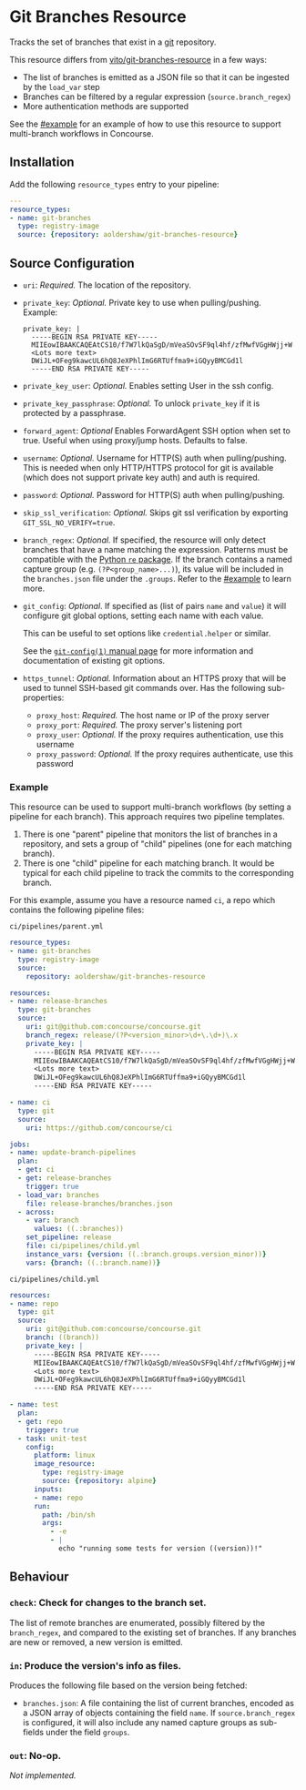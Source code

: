 # Git Branches Resource

Tracks the set of branches that exist in a [git](http://git-scm.com/)
repository.

This resource differs from [vito/git-branches-resource](https://github.com/vito/git-branches-resource) in a few ways:

* The list of branches is emitted as a JSON file so that it can be ingested by
  the `load_var` step
* Branches can be filtered by a regular expression (`source.branch_regex`)
* More authentication methods are supported

See the [#example](#example) for an example of how to use this resource to
support multi-branch workflows in Concourse.

## Installation

Add the following `resource_types` entry to your pipeline:

```yaml
---
resource_types:
- name: git-branches
  type: registry-image
  source: {repository: aoldershaw/git-branches-resource}
```

## Source Configuration

* `uri`: *Required.* The location of the repository.

* `private_key`: *Optional.* Private key to use when pulling/pushing.
    Example:
    ```
    private_key: |
      -----BEGIN RSA PRIVATE KEY-----
      MIIEowIBAAKCAQEAtCS10/f7W7lkQaSgD/mVeaSOvSF9ql4hf/zfMwfVGgHWjj+W
      <Lots more text>
      DWiJL+OFeg9kawcUL6hQ8JeXPhlImG6RTUffma9+iGQyyBMCGd1l
      -----END RSA PRIVATE KEY-----
    ```

* `private_key_user`: *Optional.* Enables setting User in the ssh config.

* `private_key_passphrase`: *Optional.* To unlock `private_key` if it is protected by a passphrase.

* `forward_agent`: *Optional* Enables ForwardAgent SSH option when set to true. Useful when using proxy/jump hosts. Defaults to false.

* `username`: *Optional.* Username for HTTP(S) auth when pulling/pushing.
  This is needed when only HTTP/HTTPS protocol for git is available (which does not support private key auth)
  and auth is required.

* `password`: *Optional.* Password for HTTP(S) auth when pulling/pushing.

* `skip_ssl_verification`: *Optional.* Skips git ssl verification by exporting
  `GIT_SSL_NO_VERIFY=true`.

* `branch_regex`: *Optional.* If specified, the resource will only detect
  branches that have a name matching the expression. Patterns must be
  compatible with the [Python `re` package](https://docs.python.org/3/library/re.html).
  If the branch contains a named capture group (e.g. `(?P<group_name>...)`),
  its value will be included in the `branches.json` file under the `.groups`.
  Refer to the [#example](#example) to learn more.

* `git_config`: *Optional*. If specified as (list of pairs `name` and `value`)
  it will configure git global options, setting each name with each value.

  This can be useful to set options like `credential.helper` or similar.

  See the [`git-config(1)` manual page](https://www.kernel.org/pub/software/scm/git/docs/git-config.html)
  for more information and documentation of existing git options.

* `https_tunnel`: *Optional.* Information about an HTTPS proxy that will be used to tunnel SSH-based git commands over.
  Has the following sub-properties:
  * `proxy_host`: *Required.* The host name or IP of the proxy server
  * `proxy_port`: *Required.* The proxy server's listening port
  * `proxy_user`: *Optional.* If the proxy requires authentication, use this username
  * `proxy_password`: *Optional.* If the proxy requires authenticate,
      use this password

### Example

This resource can be used to support multi-branch workflows (by setting a
pipeline for each branch). This approach requires two pipeline templates.

1. There is one "parent" pipeline that monitors the list of branches in a
   repository, and sets a group of "child" pipelines (one for each matching
   branch).
2. There is one "child" pipeline for each matching branch. It would be typical
   for each child pipeline to track the commits to the corresponding branch.

For this example, assume you have a resource named `ci`, a repo which contains
the following pipeline files:

`ci/pipelines/parent.yml`
```yaml
resource_types:
- name: git-branches
  type: registry-image
  source:
    repository: aoldershaw/git-branches-resource

resources:
- name: release-branches
  type: git-branches
  source:
    uri: git@github.com:concourse/concourse.git
    branch_regex: release/(?P<version_minor>\d+\.\d+)\.x
    private_key: |
      -----BEGIN RSA PRIVATE KEY-----
      MIIEowIBAAKCAQEAtCS10/f7W7lkQaSgD/mVeaSOvSF9ql4hf/zfMwfVGgHWjj+W
      <Lots more text>
      DWiJL+OFeg9kawcUL6hQ8JeXPhlImG6RTUffma9+iGQyyBMCGd1l
      -----END RSA PRIVATE KEY-----

- name: ci
  type: git
  source:
    uri: https://github.com/concourse/ci

jobs:
- name: update-branch-pipelines
  plan:
  - get: ci
  - get: release-branches
    trigger: true
  - load_var: branches
    file: release-branches/branches.json
  - across:
    - var: branch
      values: ((.:branches))
    set_pipeline: release
    file: ci/pipelines/child.yml
    instance_vars: {version: ((.:branch.groups.version_minor))}
    vars: {branch: ((.:branch.name))}
```

`ci/pipelines/child.yml`
```yaml
resources:
- name: repo
  type: git
  source:
    uri: git@github.com:concourse/concourse.git
    branch: ((branch))
    private_key: |
      -----BEGIN RSA PRIVATE KEY-----
      MIIEowIBAAKCAQEAtCS10/f7W7lkQaSgD/mVeaSOvSF9ql4hf/zfMwfVGgHWjj+W
      <Lots more text>
      DWiJL+OFeg9kawcUL6hQ8JeXPhlImG6RTUffma9+iGQyyBMCGd1l
      -----END RSA PRIVATE KEY-----

- name: test
  plan:
  - get: repo
    trigger: true
  - task: unit-test
    config:
      platform: linux
      image_resource:
        type: registry-image
        source: {repository: alpine}
      inputs:
      - name: repo
      run:
        path: /bin/sh
        args:
          - -e
          - |
            echo "running some tests for version ((version))!"
```

## Behaviour

### `check`: Check for changes to the branch set.

The list of remote branches are enumerated, possibly filtered by the
`branch_regex`, and compared to the existing set of branches. If any branches
are new or removed, a new version is emitted.

### `in`: Produce the version's info as files.

Produces the following file based on the version being fetched:

* `branches.json`: A file containing the list of current branches, encoded as a
  JSON array of objects containing the field `name`. If `source.branch_regex`
  is configured, it will also include any named capture groups as sub-fields
  under the field `groups`.


### `out`: No-op.

*Not implemented.*
